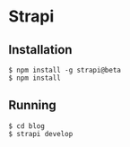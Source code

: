 # Strapi
## Installation
```
$ npm install -g strapi@beta
$ npm install
```
## Running
```
$ cd blog
$ strapi develop
```
